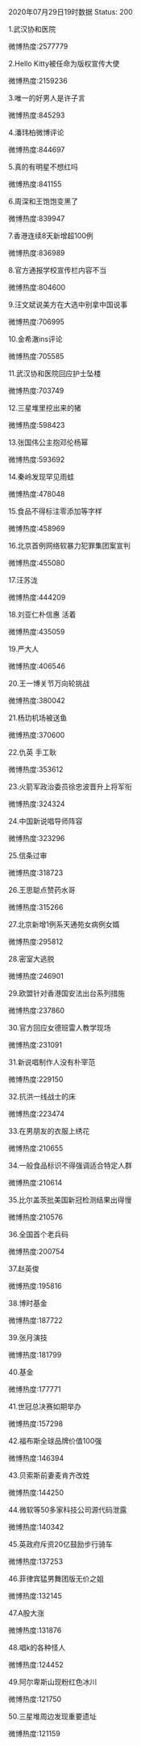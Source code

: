 2020年07月29日19时数据
Status: 200

1.武汉协和医院

微博热度:2577779

2.Hello Kitty被任命为版权宣传大使

微博热度:2159236

3.唯一的好男人是许子言

微博热度:845293

4.潘玮柏微博评论

微博热度:844697

5.真的有明星不想红吗

微博热度:841155

6.周深和王饱饱变黑了

微博热度:839947

7.香港连续8天新增超100例

微博热度:836989

8.官方通报学校宣传栏内容不当

微博热度:804600

9.汪文斌说美方在大选中别拿中国说事

微博热度:706995

10.金希澈ins评论

微博热度:705585

11.武汉协和医院回应护士坠楼

微博热度:703749

12.三星堆里挖出来的猪

微博热度:598423

13.张国伟公主抱邓伦杨幂

微博热度:593692

14.秦岭发现罕见雨蛙

微博热度:478048

15.食品不得标注零添加等字样

微博热度:458969

16.北京首例网络软暴力犯罪集团案宣判

微博热度:455080

17.汪苏泷

微博热度:444209

18.刘亚仁朴信惠 活着

微博热度:435059

19.严大人

微博热度:406546

20.王一博关节万向轮挑战

微博热度:380042

21.杨玏机场被送鱼

微博热度:370600

22.仇英 手工耿

微博热度:353612

23.火箭军政治委员徐忠波晋升上将军衔

微博热度:324324

24.中国新说唱导师阵容

微博热度:323296

25.信条过审

微博热度:318723

26.王思聪点赞药水哥

微博热度:315266

27.北京新增1例系天通苑女病例女婿

微博热度:295812

28.密室大逃脱

微博热度:246901

29.欧盟针对香港国安法出台系列措施

微博热度:237860

30.官方回应女德班雷人教学现场

微博热度:231091

31.新说唱制作人没有朴宰范

微博热度:229150

32.抗洪一线战士的床

微博热度:223474

33.在男朋友的衣服上绣花

微博热度:210655

34.一般食品标识不得强调适合特定人群

微博热度:210614

35.比尔盖茨批美国新冠检测结果出得慢

微博热度:210576

36.全国首个老兵码

微博热度:200754

37.赵英俊

微博热度:195816

38.博时基金

微博热度:187722

39.张月演技

微博热度:181799

40.基金

微博热度:177771

41.世冠总决赛如期举办

微博热度:157298

42.福布斯全球品牌价值100强

微博热度:146394

43.贝索斯前妻麦肯齐改姓

微博热度:144250

44.微软等50多家科技公司源代码泄露

微博热度:140342

45.英政府斥资20亿鼓励步行骑车

微博热度:137253

46.菲律宾猛男舞团版无价之姐

微博热度:132145

47.A股大涨

微博热度:131876

48.唱k的各种怪人

微博热度:124452

49.阿尔卑斯山现粉红色冰川

微博热度:121750

50.三星堆周边发现重要遗址

微博热度:121159

